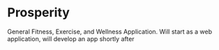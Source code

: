 # Prosperity
General Fitness, Exercise, and Wellness Application. Will start as a web application, will develop an app shortly after
